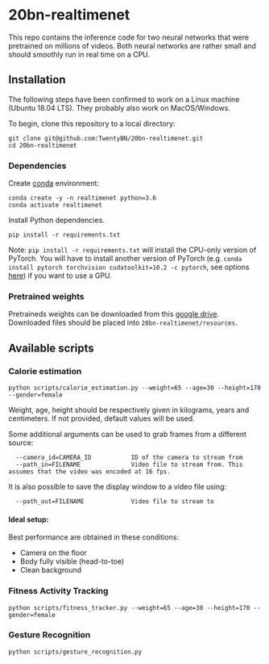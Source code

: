 # 20bn-realtimenet

This repo contains the inference code for two neural networks that were pretrained on millions of videos. Both neural
networks are rather small and should smoothly run in real time on a CPU. 

## Installation

The following steps have been confirmed to work on a Linux machine (Ubuntu 18.04 LTS). They probably also work on MacOS/Windows.

To begin, clone this repository to a local directory:
```
git clone git@github.com:TwentyBN/20bn-realtimenet.git
cd 20bn-realtimenet
```


### Dependencies

Create [conda](https://docs.conda.io/en/latest/miniconda.html) environment:

```shell
conda create -y -n realtimenet python=3.6
conda activate realtimenet
```


Install Python dependencies.

```shell
pip install -r requirements.txt
```

Note: `pip install -r requirements.txt` will install the CPU-only version of PyTorch. 
You will have to install another version of PyTorch (e.g. `conda install pytorch torchvision cudatoolkit=10.2 -c pytorch`, see options [here](https://pytorch.org/)) if you want to use a GPU.


### Pretrained weights

Pretraineds weights can be downloaded from this [google drive](https://drive.google.com/drive/folders/11UFnZDcpqehMYpv88PSE4m3bIPLiAZXh?usp=sharing). 
Downloaded files should be placed into `20bn-realtimenet/resources`.

## Available scripts

### Calorie estimation


```shell
python scripts/calorie_estimation.py --weight=65 --age=30 --height=170 --gender=female
```

Weight, age, height should be respectively given in kilograms, years and centimeters. If not provided, default values will be used.

Some additional arguments can be used to grab frames from a different source:
```
  --camera_id=CAMERA_ID           ID of the camera to stream from
  --path_in=FILENAME              Video file to stream from. This assumes that the video was encoded at 16 fps.
```

It is also possible to save the display window to a video file using:
```
  --path_out=FILENAME             Video file to stream to
```

#### Ideal setup:

Best performance are obtained in these conditions: 
- Camera on the floor 
- Body fully visible (head-to-toe) 
- Clean background 

### Fitness Activity Tracking

```shell
python scripts/fitness_tracker.py --weight=65 --age=30 --height=170 --gender=female
```

### Gesture Recognition

```shell
python scripts/gesture_recognition.py
```

